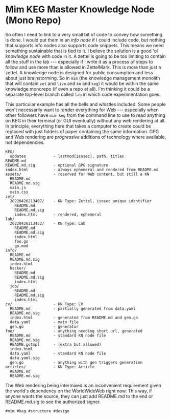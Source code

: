 # Mim KEG Master Knowledge Node (Mono Repo)

So often I need to link to a very small bit of code to convey how
something is done. I would put them in an *info node* if I could include
code, but nothing that supports info nodes also supports code snippets.
This means we need something sustainable that is tied to it. I believe
the solution is a good 'ol *knowledge node* with code in it. A zettel is
going to be too limiting to contain all the stuff in the lab ---
especially if I write it as a process of steps to follow and use more
than is allowed in ZettelMark. This is more than just a zettel. A
knowledge node is designed for public consumption and less about just
brainstorming. So in `mim` (the knowledge management monolith that will
contain `zet` and `live` and `kn` and `keg`) it would be within the same
knowledge monorepo (if even a repo at all). I'm thinking it could be a
separate top-level branch called `lab` in which code experimentation
goes.

This particular example has all the bells and whistles included. Some
people won't necessarily want to render everything for Web ---
especially when other followers have `mim keg` from the command line to
use to read anything on KEG in their terminal (or GUI eventually)
without any web rendering at all. In principle, everything here that
takes a computer to create could be replaced with just folders of paper
containing the same information. GPG and Web rendering are *progressive*
additions of technology where available, not dependencies.

    KEG/
      updates            - lastmod(isosec), path, titles
    README.md
    README.md.sig        - optional GPG signature
    index.html           - always ephemeral and rendered from README.md
    assets/              - reserved for Web content, but still a KN
      README.md
      README.md.sig
      main.js
      main.css
    zet/
      20220426213407/    - KN Type: Zettel, isosec unique identifier
        README.md
        README.md.sig
        index.html       - rendered, ephemeral
    lab/
      20220426213452/    - KN Type: Lab
        README.md
        README.md.sig
        index.html
        foo.go
        go.mod
    info/
      README.md
      README.md.sig
      index.html
      hacker/
        README.md
        README.md.sig
        index.html
      job/
        README.md
        README.md.sig
        index.html
    cv/                  - KN Type: CV
      README.md          - partially generated from data.yaml
      README.md.sig
      index.html         - generated from README.md and gen.go
      data.yaml          - main file
      gen.go             - generator
    foo/                 - anything needing short url, generated
      README.md          - standard KN node file
      README.md.sig
      README.gotmpl      - (extra but allowed)
      index.html
      data.yaml          - standard KN node file
      data.yaml.sig
      gen.go             - anything with gen triggers generation
    articles/            - KN Type: Article
      README.md
      README.md.sig

The Web rendering being intermixed is an inconvenient requirement given
the world's dependency on the WorldWideWeb right now. This way, if
anyone wants the source, they can just add README.md to the end or
README.md.sig to see the authorized signer.

    #mim #keg #structure #design
